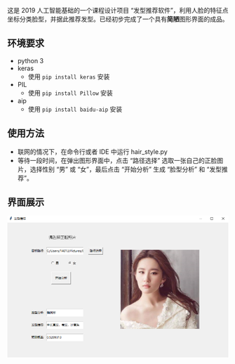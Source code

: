 这是 2019 人工智能基础的一个课程设计项目 “发型推荐软件”，利用人脸的特征点坐标分类脸型，并据此推荐发型。已经初步完成了一个具有**简陋**图形界面的成品。

## 环境要求

+ python 3
+ keras
  + 使用 `pip install keras` 安装
+ PIL
  + 使用 `pip install Pillow` 安装
+ aip
  + 使用 `pip install baidu-aip` 安装

## 使用方法

+ 联网的情况下，在命令行或者 IDE 中运行 hair_style.py
+ 等待一段时间，在弹出图形界面中，点击 “路径选择” 选取一张自己的正脸图片，选择性别 “男” 或 “女”，最后点击 “开始分析” 生成 “脸型分析” 和 “发型推荐”。

## 界面展示

![简单展示](简单展示.PNG)